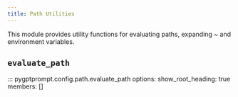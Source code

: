 ```yaml
---
title: Path Utilities
---
```


This module provides utility functions for evaluating paths, expanding ~ and environment variables.

## `evaluate_path`

::: pygptprompt.config.path.evaluate_path
    options:
        show_root_heading: true
        members: []
